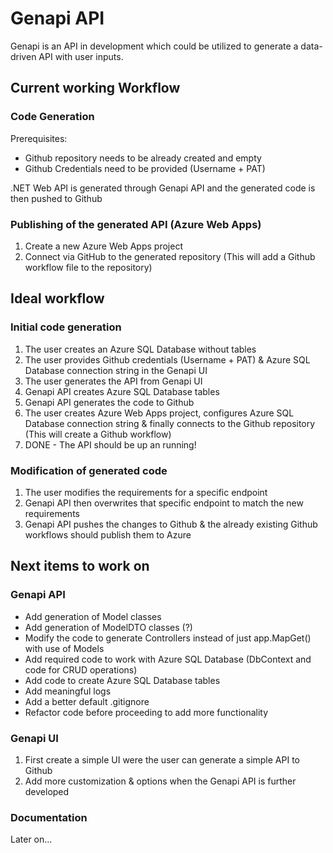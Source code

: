 ﻿# Genapi API
Genapi is an API in development which could be utilized to generate a data-driven API with user inputs.

## Current working Workflow
### Code Generation
Prerequisites:
- Github repository needs to be already created and empty
- Github Credentials need to be provided (Username + PAT)

.NET Web API is generated through Genapi API and the generated code is then pushed to Github

### Publishing of the generated API (Azure Web Apps)
1. Create a new Azure Web Apps project
2. Connect via GitHub to the generated repository (This will add a Github workflow file to the repository)

## Ideal workflow
### Initial code generation
1. The user creates an Azure SQL Database without tables
2. The user provides Github credentials (Username + PAT) & Azure SQL Database connection string in the Genapi UI
3. The user generates the API from Genapi UI
4. Genapi API creates Azure SQL Database tables 
5. Genapi API generates the code to Github
6. The user creates Azure Web Apps project, configures Azure SQL Database connection string & finally connects to the Github repository (This will create a Github workflow)
7. DONE - The API should be up an running!

### Modification of generated code
1. The user modifies the requirements for a specific endpoint
2. Genapi API then overwrites that specific endpoint to match the new requirements
3. Genapi API pushes the changes to Github & the already existing Github workflows should publish them to Azure

## Next items to work on
### Genapi API
- Add generation of Model classes
- Add generation of ModelDTO classes (?)
- Modify the code to generate Controllers instead of just app.MapGet() with use of Models
- Add required code to work with Azure SQL Database (DbContext and code for CRUD operations)
- Add code to create Azure SQL Database tables
- Add meaningful logs
- Add a better default .gitignore
- Refactor code before proceeding to add more functionality

### Genapi UI
1. First create a simple UI were the user can generate a simple API to Github
2. Add more customization & options when the Genapi API is further developed
### Documentation
Later on...


